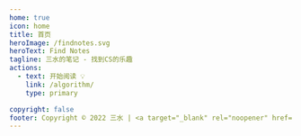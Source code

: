 ```yaml
---
home: true
icon: home
title: 首页
heroImage: /findnotes.svg
heroText: Find Notes
tagline: 三水的笔记 - 找到CS的乐趣
actions:
  - text: 开始阅读 💡
    link: /algorithm/
    type: primary

copyright: false
footer: Copyright © 2022 三水 | <a target="_blank" rel="noopener" href="http://beian.miit.gov.cn/">陕ICP备2020013777号-1</a>
---
```


